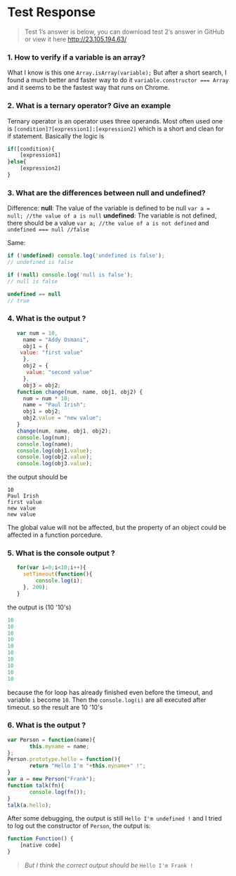 # Test Response
> Test 1’s answer is below, you can download test 2’s answer in GitHub or view it here http://23.105.194.63/  

### 1. How to verify if a variable is an array?
What I know is this one
`Array.isArray(variable);`
But after a short search, I found a much better and faster way to do it
`variable.constructor === Array`
and it seems to be the fastest way that runs on Chrome.

### 2. What is a ternary operator? Give an example
Ternary operator is an operator uses three operands. Most often used one is
`[condition]?[expression1]:[expression2]`
which is a short and clean for if statement.
Basically the logic is
```js
if([condition){
	[expression1]
}else{
	[expression2]
}
```

### 3. What are the differences between null and undefined?
Difference:
**null**: The value of the variable is defined to be null
`var a = null; //the value of a is null`
**undefined**: The variable is not defined, there should be a value
`var a; //the value of a is not defined`
and
`undefined === null //false`

Same:
```js
if (!undefined) console.log('undefined is false');
// undefined is false

if (!null) console.log('null is false');
// null is false

undefined == null
// true
```

### 4. What is the output ?
```js
   var num = 10,
   	 name = "Addy Osmani",
     obj1 = {
   	value: "first value"
     },
     obj2 = {
      value: "second value"
     },
     obj3 = obj2;
   function change(num, name, obj1, obj2) {
     num = num * 10;
     name = "Paul Irish";
     obj1 = obj2;
     obj2.value = "new value";
   }
   change(num, name, obj1, obj2);
   console.log(num);
   console.log(name);
   console.log(obj1.value);
   console.log(obj2.value);
   console.log(obj3.value);
```
the output should be
```
10
Paul Irish
first value
new value
new value
```
The global value will not be affected, but the property of an object could be affected in a function porcedure.

### 5. What is the console output ?
```js
   for(var i=0;i<10;i++){
     setTimeout(function(){
         console.log(i);
     }, 200);
   }
```
the output is (10 '10's)
```js
10
10
10
10
10
10
10
10
10
10
```
because the for loop has already finished even before the timeout, and variable `i` become `10`. Then the `console.log(i)` are all executed after timeout. so the result are 10 '10's

### 6. What is the output ?

```js
var Person = function(name){
       this.myname = name;
};
Person.prototype.hello = function(){
       return "Hello I'm "+this.myname+" !";
}
var a = new Person("Frank");
function talk(fn){
       console.log(fn());
}
talk(a.hello);
```
After some debugging,  the output is still
`Hello I'm undefined !`
and I tried to log out the constructor of `Person`, the output is:
```js
function Function() {
    [native code]
}
```

> *But I think the correct output should be* `Hello I'm Frank !`  
